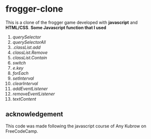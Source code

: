 # frogger-clone
This is a clone of the frogger game developed with **javascript** and **HTML/CSS**.
**Some Javascript function that I used**
1. *querySelector*
2. *querySelectorAll*
3. *.classList.add*
4. *classList.Remove*
5. *classList.Contain*
6. *switch*
7. *e.key*
8. *forEach*
9. *setInterval*
10. *clearInterval*
11. *addEventListener*
12. *removeEventListener*
13. *textContent*

## acknowledgement
This code was made following the javascript course of Any Kubrow on FreeCodeCamp.
